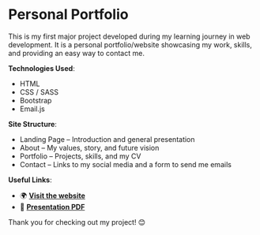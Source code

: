 # Personal Portfolio

This is my first major project developed during my learning journey in web development. It is a personal portfolio/website showcasing my work, skills, and providing an easy way to contact me.

**Technologies Used**:
- HTML
- CSS / SASS
- Bootstrap
- Email.js

**Site Structure**:
- Landing Page – Introduction and general presentation
- About – My values, story, and future vision
- Portfolio – Projects, skills, and my CV
- Contact – Links to my social media and a form to send me emails

**Useful Links**:
- 🌍 [**Visit the website**]()
- 📄 [**Presentation PDF**]()

Thank you for checking out my project! 😊

